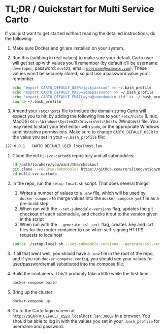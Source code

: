 # TL;DR / Quickstart for Multi Service Carto

If you just want to get started without reading the detailed instructions, do the following:

1. Make sure Docker and git are installed on your system.
1. Run this (subbing in real values) to make sure your default Carto user will get set up with values you'll remember (by default it'll be username: `developer`, password: `dev123`, email: <code>username@example.com</code>). These values won't be securely stored, so just use a password value you'll remember.

    ```bash
    echo "export CARTO_DEFAULT_USER=jackjackson" >> ~/.bash_profile
    echo "export CARTO_DEFAULT_PASS=somepassword" >> ~/.bash_profile
    echo "export CARTO_DEFAULT_EMAIL=you@somedomain.tld" >> ~/.bash_profile
    source ~/.bash_profile
    ```

1. Amend your `/etc/hosts` file to include the domain string Carto will expect you to hit, by adding the following line to your `/etc/hosts` (Linux, MacOS) or `c:\Windows\System32\Drivers\etc\hosts` (Windows) file. You may need to start your text editor with `sudo`, or the appropriate Windows administrative permissions. Make sure to change `CARTO_DEFAULT_USER` to the value you set in your `~/.bash_profile` file:

```bash
127.0.0.1   CARTO_DEFAULT_USER.localhost.lan
```

1. Clone the `multi-svc-cartodb` repository and all submodules:

    ```bash
    cd /path/to/where/you/want/the/checkout
    git clone --recurse-submodules https://github.com/ruralinnovation/multi-svc-cartodb.git
    cd multi-svc-cartodb
    ```

1. In the repo, run the `setup-local.sh` script. That does several things:
    1. Writes a number of values to a `.env` file, which will be used by `docker-compose` to merge values into the `docker-compose.yml` file as a pre-build step
    1. When run with the `--set-submodule-versions` flag, updates the git checkout of each submodule, and checks it out to the version given in the script
    1. When run with the `--generate-ssl-cert` flag, creates .key and .crt files for the router container to use when self-signing HTTPS requests to localhost

    ```bash
    source ./setup-local.sh --set-submodule-versions --generate-ssl-cert
    ```

1. If all that went well, you should have a `.env` file in the root of the repo, and if you run `docker-compose config`, you should see your values for user/password/email substituted into the compose file.
1. Build the containers. This'll probably take a little while the first time.

    ```bash
    docker-compose build
    ```

1. Bring up the cluster:

    ```bash
    docker-compose up
    ```

1. Go to the Carto login screen at `http://$CARTO_DEFAULT_USER.localhost.lan:3000/` in a browser. You should be able to log in with the values you set in your `.bash_profile` for username and password.
